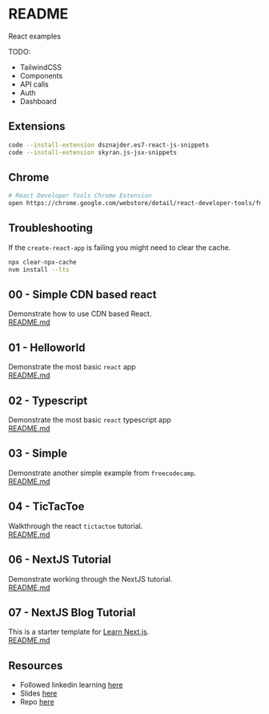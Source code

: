 # README

React examples

TODO:

* TailwindCSS
* Components
* API calls
* Auth
* Dashboard

## Extensions

```sh
code --install-extension dsznajder.es7-react-js-snippets
code --install-extension skyran.js-jsx-snippets
```

## Chrome

```sh
# React Developer Tools Chrome Extension
open https://chrome.google.com/webstore/detail/react-developer-tools/fmkadmapgofadopljbjfkapdkoienihi?hl=en
```

## Troubleshooting

If the `create-react-app` is failing you might need to clear the cache.  

```sh
npx clear-npx-cache
nvm install --lts
```

## 00 - Simple CDN based react

Demonstrate how to use CDN based React.  
[README.md](./00_simple_cdn/README.md)  

## 01 - Helloworld

Demonstrate the most basic `react` app  
[README.md](./01_helloworld/README.md)  

## 02 - Typescript

Demonstrate the most basic `react` typescript app  
[README.md](./02_typescript/README.md)  

## 03 - Simple

Demonstrate another simple example from `freecodecamp`.  
[README.md](./03_simple/README.md)  

## 04 - TicTacToe

Walkthrough the react `tictactoe` tutorial.  
[README.md](./04_tictactoe/README.md)  

## 06 - NextJS Tutorial

Demonstrate working through the NextJS tutorial.  
[README.md](./06_nextjs_tutorial/README.md)  

## 07 - NextJS Blog Tutorial

This is a starter template for [Learn Next.js](https://nextjs.org/learn).  
[README.md](./07_nextjs_blog_tutorial/README.md)  

## Resources

* Followed linkedin learning [here](https://raybo.org/slides_reactinterface/#/)
* Slides [here](https://raybo.org/slides_reactinterface/notes/slides/01_01/index.html)
* Repo [here](https://github.com/LinkedInLearning/react-interface-2880067)
